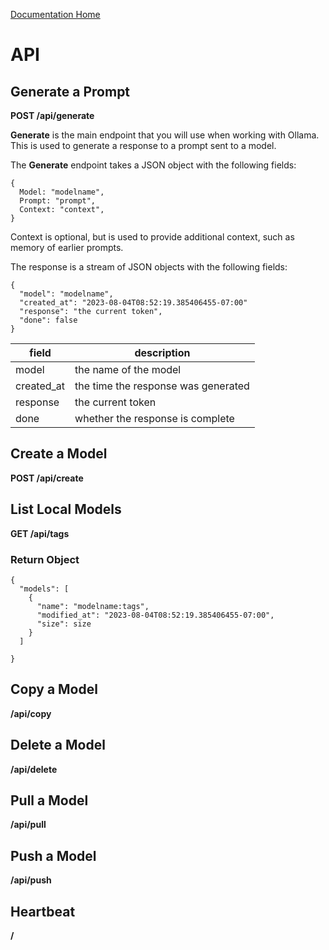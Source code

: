 [Documentation Home](./README.md)

# API

## Generate a Prompt
**POST /api/generate**

**Generate** is the main endpoint that you will use when working with Ollama. This is used to generate a response to a prompt sent to a model.

The **Generate** endpoint takes a JSON object with the following fields:

```
{
  Model: "modelname",
  Prompt: "prompt",
  Context: "context",
}
```

Context is optional, but is used to provide additional context, such as memory of earlier prompts. 

The response is a stream of JSON objects with the following fields:

```
{
  "model": "modelname",
  "created_at": "2023-08-04T08:52:19.385406455-07:00"
  "response": "the current token",
  "done": false
}
```

| field | description |
| --- | --- |
| model | the name of the model |
| created_at | the time the response was generated |
| response | the current token |
| done | whether the response is complete |
## Create a Model
**POST /api/create**

## List Local Models
**GET /api/tags**

### Return Object
```
{
  "models": [
    {
      "name": "modelname:tags",
      "modified_at": "2023-08-04T08:52:19.385406455-07:00",
      "size": size
    }
  ]

}
```

## Copy a Model
**/api/copy**

## Delete a Model
**/api/delete**

## Pull a Model
**/api/pull**

## Push a Model
**/api/push**

## Heartbeat
**/**


